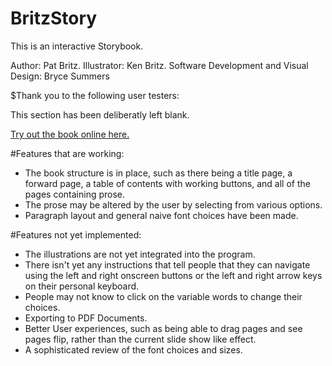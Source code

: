 # BritzStory

This is an interactive Storybook.

Author: Pat Britz.
Illustrator: Ken Britz.
Software Development and Visual Design: Bryce Summers

$Thank you to the following user testers:

This section has been deliberatly left blank.

[Try out the book online here.](http://username.github.io/BritzStory)

#Features that are working:
 - The book structure is in place, such as there being a title page, a forward page, a table of contents with working buttons,
   and all of the pages containing prose.
 - The prose may be altered by the user by selecting from various options.
 - Paragraph layout and general naive font choices have been made.
 
#Features not yet implemented:
 - The illustrations are not yet integrated into the program.
 - There isn't yet any instructions that tell people that they
   can navigate using the left and right onscreen buttons or the left and right arrow keys on their personal keyboard.
 - People may not know to click on the variable words to change their choices.
 - Exporting to PDF Documents.
 - Better User experiences, such as being able to drag pages and see pages flip, rather than the current slide show like effect.
 - A sophisticated review of the font choices and sizes. 
